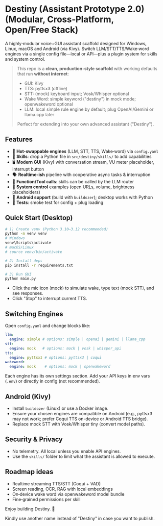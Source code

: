 # Destiny (Assistant Prototype 2.0) (Modular, Cross‑Platform, Open/Free Stack)

A highly‑modular voice+GUI assistant scaffold designed for Windows, Linux, macOS and Android (via Kivy).
Switch LLM/STT/TTS/Wake‑word engines via a single config file—local or API—plus a plugin system for skills
and system control.

> This repo is a **clean, production‑style scaffold** with working defaults that run **without internet**:
> - GUI: Kivy
> - TTS: pyttsx3 (offline)
> - STT: (mock) keyboard input; Vosk/Whisper optional
> - Wake Word: simple keyword ("destiny") in mock mode; openwakeword optional
> - LLM: local simple rule engine by default; plug OpenAI/Gemini or llama.cpp later
>
> Perfect for extending into your own advanced assistant ("Destiny").

## Features

- 🔌 **Hot‑swappable engines** (LLM, STT, TTS, Wake‑word) via `config.yaml`
- 🧩 **Skills**: drop a Python file in `src/destiny/skills/` to add capabilities
- 🖥️ **Modern GUI** (Kivy) with conversation stream, VU meter placeholder, interrupt button
- 🗣️ **Realtime-ish** pipeline with cooperative async tasks & interruption
- 🧠 **Function/Tool calls**: skills can be called by the LLM router
- 🧰 **System control** examples (open URLs, volume, brightness placeholders)
- 📱 **Android support** (build with `buildozer`); desktop works with Python
- 🧪 **Tests**: smoke test for config + plug loading

## Quick Start (Desktop)

```bash
# 1) Create venv (Python 3.10–3.12 recommended)
python -m venv venv
# Windows
venv\Scripts\activate
# macOS/Linux
# source venv/bin/activate

# 2) Install deps
pip install -r requirements.txt

# 3) Run GUI
python main.py
```

- Click the mic icon (mock) to simulate wake, type text (mock STT), and see responses.
- Click "Stop" to interrupt current TTS.

## Switching Engines

Open `config.yaml` and change blocks like:

```yaml
llm:
  engine: simple # options: simple | openai | gemini | llama_cpp
stt:
  engine: mock   # options: mock | vosk | whisper_api
tts:
  engine: pyttsx3 # options: pyttsx3 | coqui
wakeword:
  engine: mock    # options: mock | openwakeword
```

Each engine has its own settings section. Add your API keys in env vars (`.env`) or directly in config (not recommended).

## Android (Kivy)

- Install `buildozer` (Linux) or use a Docker image.
- Ensure your chosen engines are compatible on Android (e.g., pyttsx3 may not work; prefer Coqui TTS on-device or Android TTS bridge).
- Replace mock STT with Vosk/Whisper tiny (convert model paths).

## Security & Privacy

- No telemetry. All local unless you enable API engines.
- Use the `skills/` folder to limit what the assistant is allowed to execute.

## Roadmap ideas

- Realtime streaming TTS/STT (Coqui + VAD)
- Screen reading, OCR, RAG with local embeddings
- On‑device wake word via openwakeword model bundle
- Fine‑grained permissions per skill

Enjoy building Destiny. 💫

Kindly use another name instead of "Destiny" in case you want to publish.
